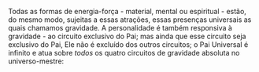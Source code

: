 ﻿Todas as formas de energia-força - material, mental ou espiritual - estão, do mesmo modo, sujeitas a essas atrações, essas presenças universais as quais chamamos gravidade. A personalidade é também responsiva à gravidade - ao circuito exclusivo do Pai; mas ainda que esse circuito seja exclusivo do Pai, Ele não é excluído dos outros circuitos; o Pai Universal é infinito e atua sobre *todos* os quatro circuitos de gravidade absoluta no universo-mestre: